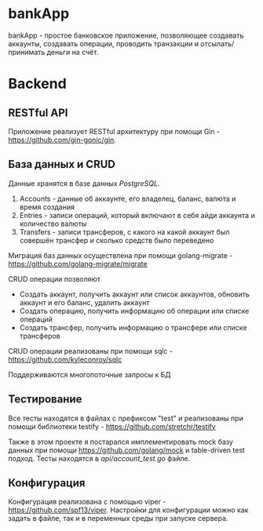 # bankApp
bankApp - простое банковское приложение, позволяющее создавать аккаунты, создавать операции, проводить транзакции и отсылать/принимать деньги на счёт. 

# Backend
## RESTful API
Приложение реализует RESTful архитектуру при помощи Gin - https://github.com/gin-gonic/gin.

## База данных и CRUD
Данные хранятся в базе данных _PostgreSQL_.
1. Accounts - данные об аккаунте, его владелец, баланс, валюта и время создания
2. Entries - записи операций, который включают в себя айди аккаунта и количество валюты
3. Transfers - записи трансферов, с какого на какой аккаунт был совершён трансфер и сколько средств было переведено

Миграция баз данных осуществлена при помощи golang-migrate - https://github.com/golang-migrate/migrate

CRUD операции позволяют
* Создать аккаунт, получить аккаунт или список аккаунтов, обновить аккаунт и его баланс, удалить аккаунт
* Создать операцию, получить информацию об операции или списке операций
* Создать трансфер, получить информацию о трансфере или списке трансферов

CRUD операции реализованы при помощи sqlc - https://github.com/kyleconroy/sqlc

Поддерживаются многопоточные запросы к БД

## Тестирование
Все тесты находятся в файлах с префиксом "test" и реализованы при помощи библиотеки testify - https://github.com/stretchr/testify

Также в этом проекте я постарался имплементировать mock базу данных при помощи https://github.com/golang/mock и table-driven test подход. Тесты находятся в _api/account_test.go_ файле.

## Конфигурация
Конфигурация реализована с помощью viper - https://github.com/spf13/viper. Настройки для конфигурации можно как задать в файле, так и в переменных среды при запуске сервера.
